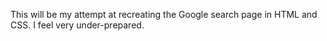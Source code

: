This will be my attempt at recreating the Google search page in HTML and CSS. I feel very under-prepared.